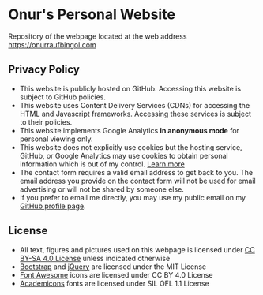 # Onur's Personal Website

Repository of the webpage located at the web address https://onurraufbingol.com

## Privacy Policy

* This website is publicly hosted on GitHub. Accessing this website is subject to GitHub policies.
* This website uses Content Delivery Services (CDNs) for accessing the HTML and Javascript frameworks. Accessing these services is subject to their policies.
* This website implements Google Analytics __in anonymous mode__ for personal viewing only.
* This website does not explicitly use cookies but the hosting service, GitHub, or Google Analytics may use cookies to obtain personal information which is out of my control. [Learn more](https://cookiesandyou.com)
* The contact form requires a valid email address to get back to you. The email address you provide on the contact form will not be used for email advertising or will not be shared by someone else.
* If you prefer to email me directly, you may use my public email on my [GitHub profile page](https://github.com/orbingol).

## License

* All text, figures and pictures used on this webpage is licensed under [CC BY-SA 4.0 License](https://creativecommons.org/licenses/by-sa/4.0/) unless indicated otherwise
* [Bootstrap](https://github.com/twbs/bootstrap) and [jQuery](https://jquery.org) are licensed under the MIT License
* [Font Awesome](https://fontawesome.com/) icons are licensed under CC BY 4.0 License
* [Academicons](https://jpswalsh.github.io/academicons/) fonts are licensed under SIL OFL 1.1 License
